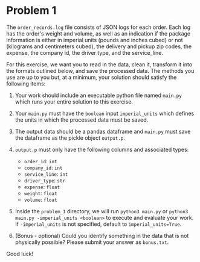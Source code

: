 # Problem 1

The `order_records.log` file consists of JSON logs for each order. Each log has the order's weight and volume, as well as an indication if the package information is either in imperial units (pounds and inches cubed) or not (kilograms and centimeters cubed), the delivery and pickup zip codes, the expense, the company id, the driver type, and the service_line.

For this exercise, we want you to read in the data, clean it, transform it into the formats outlined below, and save the processed data. The methods you use are up to you but, at a minimum, your solution should satisfy the following items:

1. Your work should include an executable python file named `main.py` which runs your entire solution to this exercise.
2. Your `main.py` must have the `boolean` input `imperial_units` which defines the units in which the processed data must be saved.
3. The output data should be a pandas dataframe and `main.py` must save the dataframe as the pickle object `output.p`.
4. `output.p` must only have the following columns and associated types:
    * `order_id`: `int`
    * `company_id`: `int`
    * `service_line`: `int`
    * `driver_type`: `str`
    * `expense`: `float`
    * `weight`: `float`
    * `volume`: `float`

5. Inside the `problem_1` directory, we will run `python3 main.py` or `python3 main.py -imperial_units <boolean>` to execute and evaluate your work. If `-imperial_units` is not specified, default to `imperial_units=True`.
6. (Bonus - optional) Could you identify something in the data that is not physically possible? Please submit your answer as `bonus.txt`.

Good luck!
